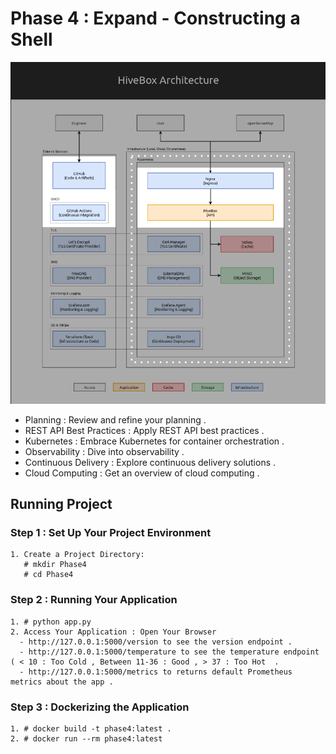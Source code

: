 # Phase 4 : Expand - Constructing a Shell

![Project Logo](https://github.com/JemyYousef/HiveBox-Scalable-RESTful-API-for-Beekeepers/blob/main/assets/Phase4.png)

- Planning : Review and refine your planning .
- REST API Best Practices : Apply REST API best practices .
- Kubernetes : Embrace Kubernetes for container orchestration .
- Observability : Dive into observability .
- Continuous Delivery : Explore continuous delivery solutions .
- Cloud Computing : Get an overview of cloud computing .

## Running Project 

### Step 1 : Set Up Your Project Environment
    1. Create a Project Directory:
       # mkdir Phase4
       # cd Phase4  
### Step 2 : Running Your Application
    1. # python app.py
    2. Access Your Application : Open Your Browser
      - http://127.0.0.1:5000/version to see the version endpoint .
      - http://127.0.0.1:5000/temperature to see the temperature endpoint ( < 10 : Too Cold , Between 11-36 : Good , > 37 : Too Hot  .
      - http://127.0.0.1:5000/metrics to returns default Prometheus metrics about the app .

### Step 3 : Dockerizing the Application
    1. # docker build -t phase4:latest .
    2. # docker run --rm phase4:latest